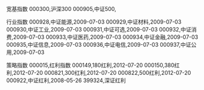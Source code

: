 宽基指数
000300,沪深300
000905,中证500,

行业指数
000928,中证能源,2009-07-03
000929,中证材料,2009-07-03
000930,中证工业,2009-07-03
000931,中证可选,2009-07-03
000932,中证消费,2009-07-03
000933,中证医药,2009-07-03
000934,中证金融,2009-07-03
000935,中证信息,2009-07-03
000936,中证电信,2009-07-03
000937,中证公用,2009-07-03

策略指数
000015,红利指数
000149,180红利,2012-07-20
000150,380红利,2012-07-20
000821,300红利,2012-07-20
000822,500红利,2012-07-20
000922,中证红利,2008-05-26
399324,深证红利